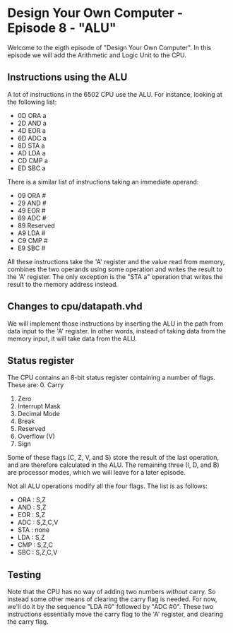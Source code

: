 # Design Your Own Computer - Episode 8 - "ALU"

Welcome to the eigth episode of "Design Your Own Computer". In this episode
we will add the Arithmetic and Logic Unit to the CPU.

## Instructions using the ALU
A lot of instructions in the 6502 CPU use the ALU. For instance, looking at the
following list:
* 0D ORA a
* 2D AND a
* 4D EOR a
* 6D ADC a
* 8D STA a
* AD LDA a
* CD CMP a
* ED SBC a

There is a similar list of instructions taking an immediate operand:
* 09 ORA #
* 29 AND #
* 49 EOR #
* 69 ADC #
* 89 Reserved
* A9 LDA #
* C9 CMP #
* E9 SBC #

All these instructions take the 'A' register and the value read from memory,
combines the two operands using some operation and writes the result to the 'A'
register. The only exception is the "STA a" operation that writes the result to
the memory address instead.

## Changes to cpu/datapath.vhd

We will implement those instructions by inserting the ALU in the path from
data input to the 'A' register. In other words, instead of taking data from the
memory input, it will take data from the ALU.

## Status register
The CPU contains an 8-bit status register containing a number of flags. These
are:
0. Carry
1. Zero
2. Interrupt Mask
3. Decimal Mode
4. Break
5. Reserved
6. Overflow (V)
7. Sign

Some of these flags (C, Z, V, and S) store the result of the last operation,
and are therefore calculated in the ALU. The remaining three (I, D, and B) are
processor modes, which we will leave for a later episode.

Not all ALU operations modify all the four flags. The list is as follows:
* ORA : S,Z
* AND : S,Z
* EOR : S,Z
* ADC : S,Z,C,V
* STA : none
* LDA : S,Z
* CMP : S,Z,C
* SBC : S,Z,C,V

## Testing
Note that the CPU has no way of adding two numbers *without* carry. So 
instead some other means of clearing the carry flag is needed. For now,
we'll do it by the sequence "LDA #0" followed by "ADC #0". These two
instructions essentially move the carry flag to the 'A' register, and
clearing the carry flag.

